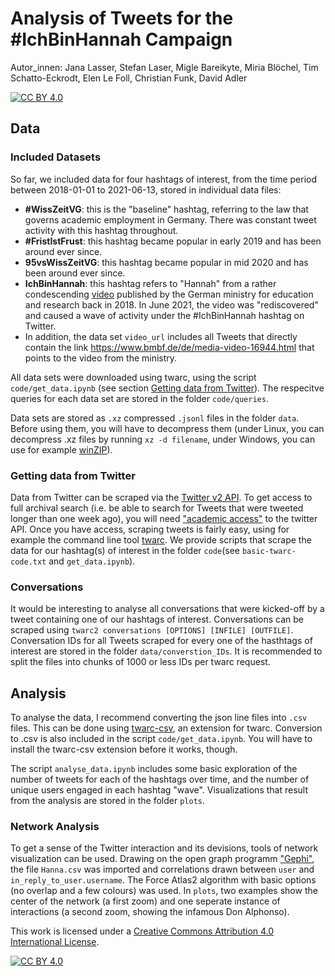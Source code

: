 # Analysis of Tweets for the #IchBinHannah Campaign

Autor_innen: Jana Lasser, Stefan Laser, Migle Bareikyte, Miria Blöchel, Tim Schatto-Eckrodt, Elen Le Foll, Christian Funk, David Adler

[![CC BY 4.0][cc-by-shield]][cc-by]

## Data  

### Included Datasets
So far, we included data for four hashtags of interest, from the time period between 2018-01-01 to 2021-06-13, stored in individual data files:
* **#WissZeitVG**: this is the "baseline" hashtag, referring to the law that governs academic employment in Germany. There was constant tweet activity with this hashtag throughout.
* **#FristIstFrust**: this hashtag became popular in early 2019 and has been around ever since.
* **95vsWissZeitVG**: this hashtag became popular in mid 2020 and has been around ever since.
* **IchBinHannah**: this hashtag refers to "Hannah" from a rather condescending [video](https://www.bmbf.de/de/media-video-16944.html) published by the German ministry for education and research back in 2018. In June 2021, the video was "rediscovered" and caused a wave of activity under the #IchBinHannah hashtag on Twitter.
* In addition, the data set ```video_url``` includes all Tweets that directly contain the link https://www.bmbf.de/de/media-video-16944.html that points to the video from the ministry.

All data sets were downloaded using twarc, using the script ```code/get_data.ipynb``` (see section [Getting data from Twitter](#getting-data-from-twitter)). The respecitve queries for each data set are stored in the folder ```code/queries```.

Data sets are stored as ```.xz``` compressed ```.jsonl``` files in the folder ```data```. Before using them, you will have to decompress them (under Linux, you can decompress .xz files by running ```xz -d filename```, under Windows, you can use for example [winZIP](https://www.winzip.com/win/de/landing/download-winzip-v1.html?gclid=CjwKCAjw2ZaGBhBoEiwA8pfP_p6NpBeHAF8yRpFt9TPNt0t-cEve6TX22LIs7NV8YDNZu8_ABqKrhxoCYEMQAvD_BwE)).

### Getting data from Twitter
Data from Twitter can be scraped via the [Twitter v2 API](https://developer.twitter.com/en/docs/twitter-api/early-access). To get access to full archival search (i.e. be able to search for Tweets that were tweeted longer than one week ago), you will need ["academic access"](https://developer.twitter.com/en/products/twitter-api/academic-research) to the twitter API. Once you have access, scraping tweets is fairly easy, using for example the command line tool [twarc](https://twarc-project.readthedocs.io/en/latest/twarc2/#conversations). We provide scripts that scrape the data for our hashtag(s) of interest in the folder ```code```(see ```basic-twarc-code.txt``` and ```get_data.ipynb```).

### Conversations
It would be interesting to analyse all conversations that were kicked-off by a tweet containing one of our hashtags of interest. Conversations can be scraped using ```twarc2 conversations [OPTIONS] [INFILE] [OUTFILE]```. Conversation IDs for all Tweets scraped for every one of the hasthtags of interest are stored in the folder ```data/converstion_IDs```. It is recommended to split the files into chunks of 1000 or less IDs per twarc request.

## Analysis
To analyse the data, I recommend converting the json line files into ```.csv``` files. This can be done using [twarc-csv](https://github.com/DocNow/twarc-csv), an extension for twarc. Conversion to .csv is also included in the script ```code/get_data.ipynb```. You will have to install the twarc-csv extension before it works, though.  

The script ```analyse_data.ipynb``` includes some basic exploration of the number of tweets for each of the hashtags over time, and the number of unique users engaged in each hashtag "wave". Visualizations that result from the analysis are stored in the folder ```plots```.

### Network Analysis
To get a sense of the Twitter interaction and its devisions, tools of network visualization can be used. Drawing on the open graph programm ["Gephi"](https://gephi.org/), the file ```Hanna.csv``` was imported and correlations drawn between ```user``` and ```in_reply_to_user.username```. The Force Atlas2 algorithm with basic options (no overlap and a few colours) was used. In ```plots```, two examples show the center of the network (a first zoom) and one seperate instance of interactions (a second zoom, showing the infamous Don Alphonso).


This work is licensed under a
[Creative Commons Attribution 4.0 International License][cc-by].

[![CC BY 4.0][cc-by-image]][cc-by]

[cc-by]: http://creativecommons.org/licenses/by/4.0/
[cc-by-image]: https://i.creativecommons.org/l/by/4.0/88x31.png
[cc-by-shield]: https://img.shields.io/badge/License-CC%20BY%204.0-lightgrey.svg
